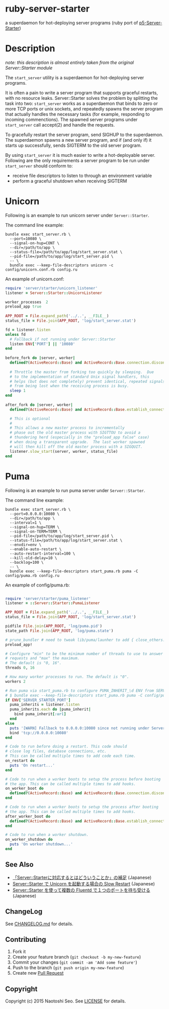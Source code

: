 # ruby-server-starter

a superdaemon for hot-deploying server programs (ruby port of [p5-Server-Starter](https://github.com/kazuho/p5-Server-Starter))

# Description

*note: this description is almost entirely taken from the original Server::Starter module*

The ```start_server``` utility is a superdaemon for hot-deploying server programs.

It is often a pain to write a server program that supports graceful restarts, with no resource leaks. Server::Starter solves the problem by splitting the task into two: ```start_server``` works as a superdaemon that binds to zero or more TCP ports or unix sockets, and repeatedly spawns the server program that actually handles the necessary tasks (for example, responding to incoming commenctions). The spawned server programs under ```start_server``` call accept(2) and handle the requests.

To gracefully restart the server program, send SIGHUP to the superdaemon. The superdaemon spawns a new server program, and if (and only if) it starts up successfully, sends SIGTERM to the old server program.

By using ```start_server``` it is much easier to write a hot-deployable server. Following are the only requirements a server program to be run under ```start_server``` should conform to:

- receive file descriptors to listen to through an environment variable
- perform a graceful shutdown when receiving SIGTERM

# Unicorn

Following is an example to run unicorn server under ```Server::Starter```.

The command line example:

```
bundle exec start_server.rb \
  --port=10080 \
  --signal-on-hup=CONT \
  --dir=/path/to/app \
  --status-file=/path/to/app/log/start_server.stat \
  --pid-file=/path/to/app/log/start_server.pid \
  -- \
  bundle exec --keep-file-descriptors unicorn -c config/unicorn.conf.rb config.ru
```

An example of unicorn.conf:

```ruby
require 'server/starter/unicorn_listener'
listener = Server::Starter::UnicornListener

worker_processes  2
preload_app true
 
APP_ROOT = File.expand_path('../..', __FILE__)
status_file = File.join(APP_ROOT, 'log/start_server.stat')

fd = listener.listen
unless fd
  # Fallback if not running under Server::Starter
  listen ENV['PORT'] || '10080'
end
 
before_fork do |server, worker|
  defined?(ActiveRecord::Base) and ActiveRecord::Base.connection.disconnect!
 
  # Throttle the master from forking too quickly by sleeping.  Due
  # to the implementation of standard Unix signal handlers, this
  # helps (but does not completely) prevent identical, repeated signals
  # from being lost when the receiving process is busy.
  sleep 1
end
 
after_fork do |server, worker|
  defined?(ActiveRecord::Base) and ActiveRecord::Base.establish_connection

  # This is optional
  #
  # This allows a new master process to incrementally
  # phase out the old master process with SIGTTOU to avoid a
  # thundering herd (especially in the "preload_app false" case)
  # when doing a transparent upgrade.  The last worker spawned
  # will then kill off the old master process with a SIGQUIT.
  listener.slow_start(server, worker, status_file)
end
```

# Puma

Following is an example to run puma server under ```Server::Starter```.

The command line example:

```
bundle exec start_server.rb \
  --port=0.0.0.0:10080 \
  --dir=/path/to/app \
  --interval=1 \
  --signal-on-hup=TERM \
  --signal-on-TERM=TERM \
  --pid-file=/path/to/app/log/start_server.pid \
  --status-file=/path/to/app/log/start_server.stat \
  --envdir=env \
  --enable-auto-restart \
  --auto-restart-interval=100 \
  --kill-old-delay=10 \
  --backlog=100 \
  -- \
  bundle exec --keep-file-descriptors start_puma.rb puma -C config/puma.rb config.ru
```

An example of config/puma.rb:

```ruby

require 'server/starter/puma_listener'
listener = ::Server::Starter::PumaListener

APP_ROOT = File.expand_path('../..', __FILE__)
status_file = File.join(APP_ROOT, 'log/start_server.stat')

pidfile File.join(APP_ROOT, 'log/puma.pid')
state_path File.join(APP_ROOT, 'log/puma.state')

# prune_bundler # need to tweak lib/puma/launher to add { close_others: false } opts to Kernel.exec
preload_app!

# Configure "min" to be the minimum number of threads to use to answer
# requests and "max" the maximum.
# The default is "0, 16".
threads 0, 16

# How many worker processes to run. The default is "0".
workers 2

# Run puma via start_puma.rb to configure PUMA_INHERIT_\d ENV from SERVER_STARTER_PORT ENV as
# $ bundle exec --keep-file-descriptors start_puma.rb puma -C config/puma.conf.rb config.ru
if ENV['SERVER_STARTER_PORT']
  puma_inherits = listener.listen
  puma_inherits.each do |puma_inherit|
    bind puma_inherit[:url]
  end
else
  puts '[WARN] Fallback to 0.0.0.0:10080 since not running under Server::Starter'
  bind 'tcp://0.0.0.0:10080'
end

# Code to run before doing a restart. This code should
# close log files, database connections, etc.
# This can be called multiple times to add code each time.
on_restart do
  puts 'On restart...'
end

# Code to run when a worker boots to setup the process before booting
# the app. This can be called multiple times to add hooks.
on_worker_boot do
  defined?(ActiveRecord::Base) and ActiveRecord::Base.connection.disconnect!
end

# Code to run when a worker boots to setup the process after booting
# the app. This can be called multiple times to add hooks.
after_worker_boot do
  defined?(ActiveRecord::Base) and ActiveRecord::Base.establish_connection
end

# Code to run when a worker shutdown.
on_worker_shutdown do
  puts 'On worker shutdown...'
end
```

## See Also

* [「Server::Starterに対応するとはどういうことか」の補足](http://blog.livedoor.jp/sonots/archives/40248661.html) (Japanese)
* [Server::Starter で Unicorn を起動する場合の Slow Restart](http://blog.livedoor.jp/sonots/archives/42826057.html) (Japanese)
* [Server::Starter を使って複数の Fluentd で１つのポートを待ち受ける](http://blog.livedoor.jp/sonots/archives/43219930.html) (Japanese)

## ChangeLog

See [CHANGELOG.md](CHANGELOG.md) for details.

## Contributing

1. Fork it
2. Create your feature branch (`git checkout -b my-new-feature`)
3. Commit your changes (`git commit -am 'Add some feature'`)
4. Push to the branch (`git push origin my-new-feature`)
5. Create new [Pull Request](../../pull/new/master)

## Copyright

Copyright (c) 2015 Naotoshi Seo. See [LICENSE](LICENSE) for details.

